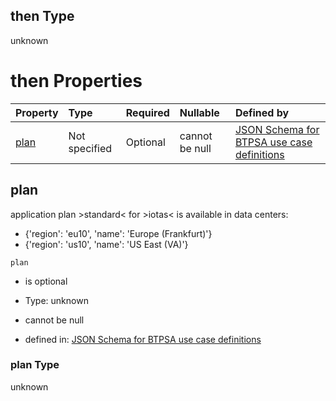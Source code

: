 ## then Type

unknown

# then Properties

| Property      | Type          | Required | Nullable       | Defined by                                                                                                                                                                                                                                      |
| :------------ | :------------ | :------- | :------------- | :---------------------------------------------------------------------------------------------------------------------------------------------------------------------------------------------------------------------------------------------- |
| [plan](#plan) | Not specified | Optional | cannot be null | [JSON Schema for BTPSA use case definitions](btpsa-usecase-properties-services-items-allof-2-then-allof-25-then-allof-1-then-properties-plan.md "undefined#/properties/services/items/allOf/2/then/allOf/25/then/allOf/1/then/properties/plan") |

## plan

application plan >standard< for >iotas< is available in data centers:

*   {'region': 'eu10', 'name': 'Europe (Frankfurt)'}
*   {'region': 'us10', 'name': 'US East (VA)'}

`plan`

*   is optional

*   Type: unknown

*   cannot be null

*   defined in: [JSON Schema for BTPSA use case definitions](btpsa-usecase-properties-services-items-allof-2-then-allof-25-then-allof-1-then-properties-plan.md "undefined#/properties/services/items/allOf/2/then/allOf/25/then/allOf/1/then/properties/plan")

### plan Type

unknown
